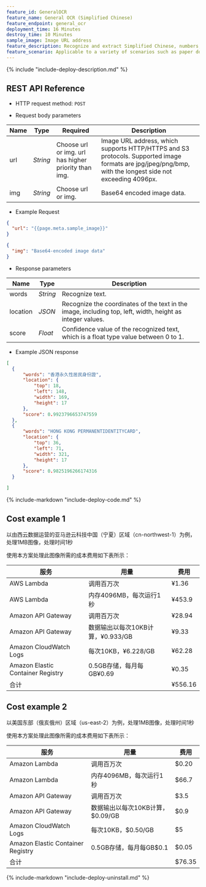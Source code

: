 ```yaml
---
feature_id: GeneralOCR
feature_name: General OCR (Simplified Chinese)
feature_endpoint: general_ocr
deployment_time: 16 Minutes
destroy_time: 10 Minutes
sample_image: Image URL address
feature_description: Recognize and extract Simplified Chinese, numbers, alphabetical characters and symbols.
feature_scenario: Applicable to a variety of scenarios such as paper documents changed to electronic format, document identification, and content review to improve information processing efficiency.
---
```


{%
  include "include-deploy-description.md"
%}
## REST API Reference

- HTTP request method: `POST`

- Request body parameters

| **Name**  | **Type**  | **Required** |  **Description**  |
|----------|-----------|------------|------------|
| url | *String* |Choose url or img. url has higher priority than img.| Image URL address, which supports HTTP/HTTPS and S3 protocols. Supported image formats are jpg/jpeg/png/bmp, with the longest side not exceeding 4096px.|
| img | *String* |Choose url or img.|Base64 encoded image data.|

- Example Request

``` json
{
  "url": "{{page.meta.sample_image}}"
}
```

``` json
{
  "img": "Base64-encoded image data"
}
```

- Response parameters

| **Name** | **Type** | **Description**  |
|----------|-----------|------------|
|words    |*String*   |Recognize text.|
|location |*JSON*     |Recognize the coordinates of the text in the image, including top, left, width, height as integer values.|
|score    |*Float*   |Confidence value of the recognized text, which is a float type value between 0 to 1.|

- Example JSON response

``` json
[
  {
      "words": "香港永久性居民身份證",
      "location": {
          "top": 18,
          "left": 148,
          "width": 169,
          "height": 17
      },
      "score": 0.9923796653747559
  },
  {
      "words": "HONG KONG PERMANENTIDENTITYCARD",
      "location": {
          "top": 36,
          "left": 71,
          "width": 321,
          "height": 17
      },
      "score": 0.9825196266174316
  }

]
```
{%
  include-markdown "include-deploy-code.md"
%}

## Cost example 1 

以由西云数据运营的亚马逊云科技中国（宁夏）区域（cn-northwest-1）为例，处理1MB图像，处理时间1秒

使用本方案处理此图像所需的成本费用如下表所示：

| 服务                                  | 用量                  | 费用      |
|-------------------------------------|---------------------|---------|
| AWS Lambda                     | 调用百万次                 | ¥1.36   |
| AWS Lambda                     | 内存4096MB，每次运行1秒     | ¥453.9  |
| Amazon API Gateway                | 调用百万次                 | ¥28.94  |
| Amazon API Gateway             | 数据输出以每次10KB计算，¥0.933/GB | ¥9.33   |
| Amazon CloudWatch Logs              | 每次10KB，¥6.228/GB    | ¥62.28  |
| Amazon Elastic Container Registry | 0.5GB存储，每月每GB¥0.69    | ¥0.35   |
| 合计                                  |   | ¥556.16 |

## Cost example 2

以美国东部（俄亥俄州）区域（us-east-2）为例，处理1MB图像，处理时间1秒

使用本方案处理此图像所需的成本费用如下表所示：

| 服务                                  | 用量                 | 费用     |
|-------------------------------------|--------------------|--------|
| Amazon Lambda                     | 调用百万次                | $0.20  |
| Amazon Lambda                     | 内存4096MB，每次运行1秒    | $66.7  |
| Amazon API Gateway                | 调用百万次                | $3.5   |
| Amazon API Gateway             | 数据输出以每次10KB计算，$0.09/GB | $0.9   |
| Amazon CloudWatch Logs              | 每次10KB，$0.50/GB    | $5     |
| Amazon Elastic Container Registry | 0.5GB存储，每月每GB$0.1    | $0.05  |
| 合计                                  |   | $76.35 |


{%
  include-markdown "include-deploy-uninstall.md"
%}